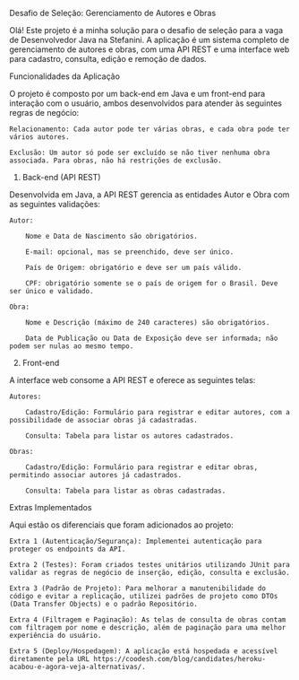 Desafio de Seleção: Gerenciamento de Autores e Obras

Olá! Este projeto é a minha solução para o desafio de seleção para a vaga de Desenvolvedor Java na Stefanini. A aplicação é um sistema completo de gerenciamento de autores e obras, com uma API REST e uma interface web para cadastro, consulta, edição e remoção de dados.

Funcionalidades da Aplicação

O projeto é composto por um back-end em Java e um front-end para interação com o usuário, ambos desenvolvidos para atender às seguintes regras de negócio:

    Relacionamento: Cada autor pode ter várias obras, e cada obra pode ter vários autores.

    Exclusão: Um autor só pode ser excluído se não tiver nenhuma obra associada. Para obras, não há restrições de exclusão.

1. Back-end (API REST)

Desenvolvida em Java, a API REST gerencia as entidades Autor e Obra com as seguintes validações:

    Autor:

        Nome e Data de Nascimento são obrigatórios.

        E-mail: opcional, mas se preenchido, deve ser único.

        País de Origem: obrigatório e deve ser um país válido.

        CPF: obrigatório somente se o país de origem for o Brasil. Deve ser único e validado.

    Obra:

        Nome e Descrição (máximo de 240 caracteres) são obrigatórios.

        Data de Publicação ou Data de Exposição deve ser informada; não podem ser nulas ao mesmo tempo.

2. Front-end

A interface web consome a API REST e oferece as seguintes telas:

    Autores:

        Cadastro/Edição: Formulário para registrar e editar autores, com a possibilidade de associar obras já cadastradas.

        Consulta: Tabela para listar os autores cadastrados.

    Obras:

        Cadastro/Edição: Formulário para registrar e editar obras, permitindo associar autores já cadastrados.

        Consulta: Tabela para listar as obras cadastradas.

Extras Implementados

Aqui estão os diferenciais que foram adicionados ao projeto:

    Extra 1 (Autenticação/Segurança): Implementei autenticação para proteger os endpoints da API.

    Extra 2 (Testes): Foram criados testes unitários utilizando JUnit para validar as regras de negócio de inserção, edição, consulta e exclusão.

    Extra 3 (Padrão de Projeto): Para melhorar a manutenibilidade do código e evitar a replicação, utilizei padrões de projeto como DTOs (Data Transfer Objects) e o padrão Repositório.

    Extra 4 (Filtragem e Paginação): As telas de consulta de obras contam com filtragem por nome e descrição, além de paginação para uma melhor experiência do usuário.

    Extra 5 (Deploy/Hospedagem): A aplicação está hospedada e acessível diretamente pela URL https://coodesh.com/blog/candidates/heroku-acabou-e-agora-veja-alternativas/.
